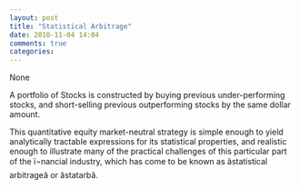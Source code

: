 ```yaml
---
layout: post
title: "Statistical Arbitrage"
date: 2010-11-04 14:04
comments: true
categories: 
---
```


None


A portfolio of Stocks is constructed by buying previous under-performing stocks, and short-selling previous outperforming stocks by the same dollar amount.


This quantitative equity market-neutral strategy is simple enough to yield analytically tractable expressions for its statistical properties, and realistic enough to illustrate many of the practical challenges of this particular part of the ï¬nancial industry, which has come to be known as âstatistical arbitrageâ or âstatarbâ.

